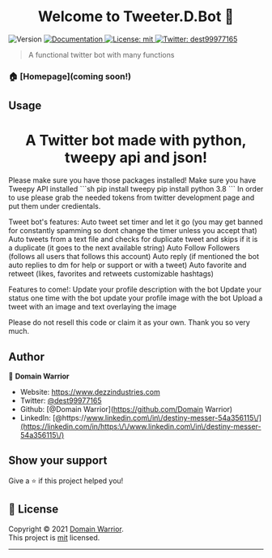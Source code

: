 <h1 align="center">Welcome to Tweeter.D.Bot 👋</h1>
<p>
  <img alt="Version" src="https://img.shields.io/badge/version-0.0.1-blue.svg?cacheSeconds=2592000" />
  <a href="github.com/DomainWarrior/twitter_bot/README.md" target="_blank">
    <img alt="Documentation" src="https://img.shields.io/badge/documentation-yes-brightgreen.svg" />
  </a>
  <a href="github.com/DomainWarrior/tweet_bot/LICENSE.md" target="_blank">
    <img alt="License: mit" src="https://img.shields.io/badge/License-mit-yellow.svg" />
  </a>
  <a href="https://twitter.com/dest99977165" target="_blank">
    <img alt="Twitter: dest99977165" src="https://img.shields.io/twitter/follow/dest99977165.svg?style=social" />
  </a>
</p>

> A functional twitter bot with many functions

### 🏠 [Homepage](coming soon!)

## Usage
<h1 align="center">  A Twitter bot made with python, tweepy api and json!</h1>
Please make sure you have those packages installed!
 Make sure you have Tweepy API installed
```sh
 pip install tweepy 
 pip install python 3.8
```
In order to use please grab the needed tokens from twitter development page and put them under credientals.

Tweet bot's features:
  Auto tweet set timer and let it go (you may get banned for constantly spamming so dont change the timer unless you accept that)
  Auto tweets from a text file and checks for duplicate tweet and skips if it is a duplicate (it goes to the next available string)
  Auto Follow Followers (follows all users that follows this account)
  Auto reply (if mentioned the bot auto replies to dm for help or support or with a tweet)
  Auto favorite and retweet (likes, favorites and retweets customizable hashtags)
  
  Features to come!: 
  Update your profile description with the bot
  Update your status one time with the bot
  update your profile image with the bot
  Upload a tweet with an image and text overlaying the image
  
  Please do not resell this code or claim it as your own. Thank you so very much. 
## Author

👤 **Domain Warrior**

* Website: https://www.dezzindustries.com
* Twitter: [@dest99977165](https://twitter.com/dest99977165)
* Github: [@Domain Warrior](https://github.com/Domain Warrior)
* LinkedIn: [@https:\/\/www.linkedin.com\/in\/destiny-messer-54a356115\/](https://linkedin.com/in/https:\/\/www.linkedin.com\/in\/destiny-messer-54a356115\/)

## Show your support

Give a ⭐️ if this project helped you!

## 📝 License

Copyright © 2021 [Domain Warrior](https://github.com/DomainWarrior).<br />
This project is [mit](github.com/DomainWarrior/tweet_bot/LICENSE.md) licensed.

***


